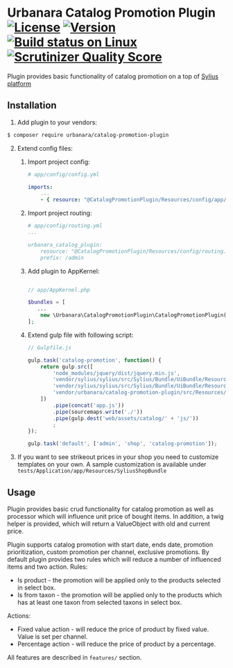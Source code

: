 # Urbanara Catalog Promotion Plugin [![License](https://img.shields.io/packagist/l/urbanra/urbanara-catalog-promotion-plugin.svg)](https://packagist.org/packages/urbanra/urbanara-catalog-promotion-plugin) [![Version](https://img.shields.io/packagist/v/urbanra/urbanara-catalog-promotion-plugin.svg)](https://packagist.org/packages/urbanra/urbanara-catalog-promotion-plugin) [![Build status on Linux](https://img.shields.io/travis/URBANARA/UrbanaraCatalogPromotionPlugin/master.svg)](http://travis-ci.org/URBANARA/UrbanaraCatalogPromotionPlugin) [![Scrutinizer Quality Score](https://img.shields.io/scrutinizer/g/URBANARA/UrbanaraCatalogPromotionPlugin.svg)](https://scrutinizer-ci.com/g/URBANARA/UrbanaraCatalogPromotionPlugin/)

Plugin provides basic functionality of catalog promotion on a top of [Sylius platform](https://github.com/Sylius/Sylius)

## Installation

1. Add plugin to your vendors:
```bash
$ composer require urbanara/catalog-promotion-plugin
```
2. Extend config files:
    1. Import project config: 
        ```yml
        # app/config/config.yml

        imports:
            ...
            - { resource: "@CatalogPromotionPlugin/Resources/config/app/grid.yml" }
        ```
    2. Import project routing: 
        ```yml
        # app/config/routing.yml
        ...

        urbanara_catalog_plugin:
            resource: "@CatalogPromotionPlugin/Resources/config/routing.yml"
            prefix: /admin
        ```
    3. Add plugin to AppKernel: 
        ```php

        // app/AppKernel.php

        $bundles = [
           ...
            new \Urbanara\CatalogPromotionPlugin\CatalogPromotionPlugin(),
        ];

        ```
    4. Extend gulp file with following script:
        ```js
        // Gulpfile.js
 
        gulp.task('catalog-promotion', function() {
            return gulp.src([
                'node_modules/jquery/dist/jquery.min.js',
                'vendor/sylius/sylius/src/Sylius/Bundle/UiBundle/Resources/private/js/sylius-prototype-handler.js',
                'vendor/sylius/sylius/src/Sylius/Bundle/UiBundle/Resources/private/js/sylius-form-collection.js',
                'vendor/urbanara/catalog-promotion-plugin/src/Resources/public/**'
            ])
                .pipe(concat('app.js'))
                .pipe(sourcemaps.write('./'))
                .pipe(gulp.dest('web/assets/catalog/' + 'js/'))
                ;
        });
        
        gulp.task('default', ['admin', 'shop', 'catalog-promotion']);
        ```

3. If you want to see strikeout prices in your shop you need to customize templates on your own. A sample customization is available under `tests/Application/app/Resources/SyliusShopBundle`

## Usage

Plugin provides basic crud functionality for catalog promotion as well as processor which will influence unit price of bought items. 
In addition, a twig helper is provided, which will return a ValueObject with old and current price. 

Plugin supports catalog promotion with start date, ends date, promotion prioritization, custom promotion per channel, exclusive promotions.
By default plugin provides two rules which will reduce a number of influenced items and two action.
Rules:
 * Is product - the promotion will be applied only to the products selected in select box.
 * Is from taxon - the promotion will be applied only to the products which has at least one taxon from selected taxons in select box.

Actions:
 * Fixed value action - will reduce the price of product by fixed value. Value is set per channel.
 * Percentage action - will reduce the price of product by a percentage.

All features are described in `features/` section. 
